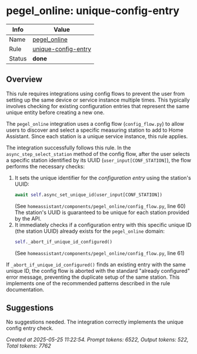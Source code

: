 # pegel_online: unique-config-entry

| Info   | Value                                                                    |
|--------|--------------------------------------------------------------------------|
| Name   | [pegel_online](https://www.home-assistant.io/integrations/pegel_online/) |
| Rule   | [unique-config-entry](https://developers.home-assistant.io/docs/core/integration-quality-scale/rules/unique-config-entry)                                                     |
| Status | **done**                                                                 |

## Overview

This rule requires integrations using config flows to prevent the user from setting up the same device or service instance multiple times. This typically involves checking for existing configuration entries that represent the same unique entity before creating a new one.

The `pegel_online` integration uses a config flow (`config_flow.py`) to allow users to discover and select a specific measuring station to add to Home Assistant. Since each station is a unique service instance, this rule applies.

The integration successfully follows this rule. In the `async_step_select_station` method of the config flow, after the user selects a specific station identified by its UUID (`user_input[CONF_STATION]`), the flow performs the necessary checks:

1.  It sets the unique identifier for the *configuration entry* using the station's UUID:
    ```python
    await self.async_set_unique_id(user_input[CONF_STATION])
    ```
    (See `homeassistant/components/pegel_online/config_flow.py`, line 60)
    The station's UUID is guaranteed to be unique for each station provided by the API.
2.  It immediately checks if a configuration entry with this specific unique ID (the station UUID) already exists for the `pegel_online` domain:
    ```python
    self._abort_if_unique_id_configured()
    ```
    (See `homeassistant/components/pegel_online/config_flow.py`, line 61)

If `_abort_if_unique_id_configured()` finds an existing entry with the same unique ID, the config flow is aborted with the standard "already configured" error message, preventing the duplicate setup of the same station. This implements one of the recommended patterns described in the rule documentation.

## Suggestions

No suggestions needed. The integration correctly implements the unique config entry check.

_Created at 2025-05-25 11:22:54. Prompt tokens: 6522, Output tokens: 522, Total tokens: 7762_
